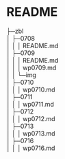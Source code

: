 # README

├─zbl  
│  ├─0708  
│  │  │  README.md  
│  ├─0709  
│  │  │  README.md  
│  │  │  wp0709.md  
│  │  └─img  
│  ├─0710  
│  │  │  wp0710.md  
│  ├─0711  
│  │  │  wp0711.md   
│  ├─0712  
│  │  │  wp0712.md   
│  ├─0713  
│  │  │  wp0713.md   
│  ├─0716  
│  │  │  wp0716.md   
